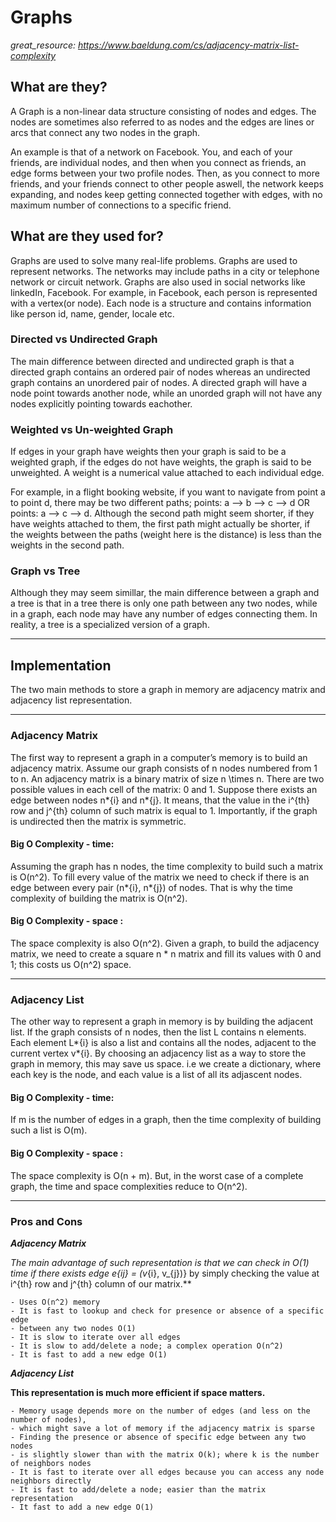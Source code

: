 # Graphs

_great_resource: https://www.baeldung.com/cs/adjacency-matrix-list-complexity_

## What are they?

A Graph is a non-linear data structure consisting of nodes and edges. The nodes are sometimes also referred to as nodes and the edges are lines or arcs that connect any two nodes in the graph.

An example is that of a network on Facebook. You, and each of your friends, are individual nodes, and then when you connect as friends, an edge forms between your two profile nodes. Then, as you connect to more friends, and your friends connect to other people aswell, the network keeps expanding, and nodes keep getting connected together with edges, with no maximum number of connections to a specific friend.

## What are they used for?

Graphs are used to solve many real-life problems. Graphs are used to represent networks. The networks may include paths in a city or telephone network or circuit network. Graphs are also used in social networks like linkedIn, Facebook. For example, in Facebook, each person is represented with a vertex(or node). Each node is a structure and contains information like person id, name, gender, locale etc.

### Directed vs Undirected Graph

The main difference between directed and undirected graph is that a directed graph contains an ordered pair of nodes whereas an undirected graph contains an unordered pair of nodes. A directed graph will have a node point towards another node, while an unorded graph will not have any nodes explicitly pointing towards eachother.

### Weighted vs Un-weighted Graph

If edges in your graph have weights then your graph is said to be a weighted graph, if the edges do not have weights, the graph is said to be unweighted. A weight is a numerical value attached to each individual edge.

For example, in a flight booking website, if you want to navigate from point a to point d, there may be two different paths; points: a --> b --> c --> d OR points: a --> c --> d. Although the second path might seem shorter, if they have weights attached to them, the first path might actually be shorter, if the weights between the paths (weight here is the distance) is less than the weights in the second path.

### Graph vs Tree

Although they may seem simillar, the main difference between a graph and a tree is that in a tree there is only one path between any two nodes, while in a graph, each node may have any number of edges connecting them. In reality, a tree is a specialized version of a graph.

---

## Implementation

The two main methods to store a graph in memory are adjacency matrix and adjacency list representation.

---

### Adjacency Matrix

The first way to represent a graph in a computer’s memory is to build an adjacency matrix. Assume our graph consists of n nodes numbered from 1 to n. An adjacency matrix is a binary matrix of size n \times n. There are two possible values in each cell of the matrix: 0 and 1. Suppose there exists an edge between nodes n*{i} and n*{j}. It means, that the value in the i^{th} row and j^{th} column of such matrix is equal to 1. Importantly, if the graph is undirected then the matrix is symmetric.

#### Big O Complexity - time:

Assuming the graph has n nodes, the time complexity to build such a matrix is O(n^2). To fill every value of the matrix we need to check if there is an edge between every pair (n*{i}, n*{j}) of nodes. That is why the time complexity of building the matrix is O(n^2).

#### Big O Complexity - space :

The space complexity is also O(n^2). Given a graph, to build the adjacency matrix, we need to create a square n \* n matrix and fill its values with 0 and 1; this costs us O(n^2) space.

---

### Adjacency List

The other way to represent a graph in memory is by building the adjacent list. If the graph consists of n nodes, then the list L contains n elements. Each element L*{i} is also a list and contains all the nodes, adjacent to the current vertex v*{i}. By choosing an adjacency list as a way to store the graph in memory, this may save us space. i.e we create a dictionary, where each key is the node, and each value is a list of all its adjascent nodes.

#### Big O Complexity - time:

If m is the number of edges in a graph, then the time complexity of building such a list is O(m).

#### Big O Complexity - space :

The space complexity is O(n + m). But, in the worst case of a complete graph, the time and space complexities reduce to O(n^2).

---

### Pros and Cons

**_Adjacency Matrix_**

**The main advantage of such representation is that we can check in O(1) time if there exists edge e*{ij} = (v*{i}, v\_{j})} by simply checking the value at i^{th} row and j^{th} column of our matrix.**

    - Uses O(n^2) memory
    - It is fast to lookup and check for presence or absence of a specific edge
    - between any two nodes O(1)
    - It is slow to iterate over all edges
    - It is slow to add/delete a node; a complex operation O(n^2)
    - It is fast to add a new edge O(1)

**_Adjacency List_**

**This representation is much more efficient if space matters.**

    - Memory usage depends more on the number of edges (and less on the number of nodes),
    - which might save a lot of memory if the adjacency matrix is sparse
    - Finding the presence or absence of specific edge between any two nodes
    - is slightly slower than with the matrix O(k); where k is the number of neighbors nodes
    - It is fast to iterate over all edges because you can access any node neighbors directly
    - It is fast to add/delete a node; easier than the matrix representation
    - It fast to add a new edge O(1)
